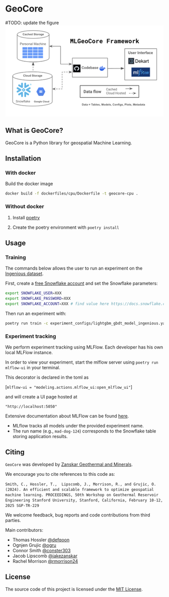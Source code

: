 # GeoCore 

#TODO: update the figure
![plot](misc/mlgeocore_wf.png)

## What is GeoCore? 

GeoCore is a Python library for geospatial Machine Learning.


## Installation
### With docker 

Build the docker image 
```bash
docker build -f dockerfiles/cpu/Dockerfile -t geocore-cpu .
```

### Without docker

1. Install [poetry](https://python-poetry.org/docs/#installation)

2. Create the poetry environment with `poetry install`

## Usage

### Training
The commands below allows the user to run an experiment on the [Ingenious dataset](https://gdr.openei.org/submissions/1391).

First, create a [free Snowflake account](https://signup.snowflake.com/) and set the Snowflake parameters:
```bash
export SNOWFLAKE_USER=XXX
export SNOWFLAKE_PASSWORD=XXX
export SNOWFLAKE_ACCOUNT=XXX # find value here https://docs.snowflake.com/en/user-guide/gen-conn-config#using-sql-statements-to-find-your-account-identifier
```

Then run an experiment with:
```bash
poetry run train -c experiment_configs/lightgbm_gbdt_model_ingenious.yaml -e experiment_0
```

### Experiment tracking
We perform experiment tracking using MLFlow. Each developer has his own local MLFlow instance. 

In order to view your experiment, start the mlflow server using `poetry run mlflow-ui` in your terminal.

This decorator is declared in the toml as

[`mlflow-ui = "modeling.actions.mlflow_ui:open_mlflow_ui"`]

and will create a UI page hosted at
```
"http://localhost:5050"
```
Extensive documentation about MLFlow can be found [here](https://mlflow.org/docs/latest/index.html).

- MLflow tracks all models under the provided experiment name.  
- The run name (e.g., `mad-dog-124`) corresponds to the Snowflake table storing application results.  


## Citing
`GeoCore` was developed by [Zanskar Geothermal and Minerals](https://www.zanskar.com/).

We encourage you to cite references to this code as: 

`Smith, C., Hossler, T.,  Lipscomb, J., Morrison, R., and Grujic, O. (2024). An efficient and scalable framework to optimize geospatial machine learning. PROCEEDINGS, 50th Workshop on Geothermal Reservoir Engineering Stanford University, Stanford, California, February 10-12, 2025 SGP-TR-229`

We welcome feedback, bug reports and code contributions from third parties.

Main contributors:

* Thomas Hossler [@defqoon](https://github.com/defqoon)
* Ognjen Grujic [@ogru](https://github.com/ogru)
* Connor Smith [@conster303](https://github.com/conster303)
* Jacob Lipscomb [@jakezanskar](https://github.com/jakezanskar)
* Rachel Morrison  [@rmorrison24](https://github.com/rmorrison24)


## License
The source code of this project is licensed under the [MIT License](https://opensource.org/license/mit). 
